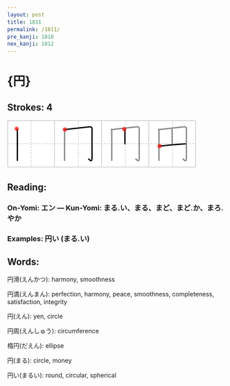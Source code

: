 ```yaml
---
layout: post
title: 1811
permalink: /1811/
pre_kanji: 1810
nex_kanji: 1812
---
```


# {円}

## Strokes: 4

<div class="stroke"><img src="../images/E58686.png" /></div>

## Reading:

### On-Yomi: エン &mdash; Kun-Yomi: まる.い、まる、まど、まど.か、まろ.やか

### Examples: 円い (まる.い)

## Words:

円滑(えんかつ): harmony, smoothness

円満(えんまん): perfection, harmony, peace, smoothness, completeness, satisfaction, integrity

円(えん): yen, circle

円周(えんしゅう): circumference

楕円(だえん): ellipse

円(まる): circle, money

円い(まるい): round, circular, spherical
